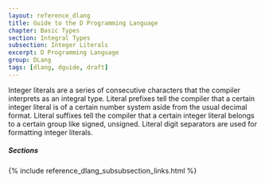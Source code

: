 ```yaml
---
layout: reference_dlang
title: Guide to the D Programming Language
chapter: Basic Types
section: Integral Types
subsection: Integer Literals
excerpt: D Programming Language
group: DLang
tags: [dlang, dguide, draft]
---
```


Integer literals are a series of consecutive characters that the compiler interprets as an integral type.
Literal prefixes tell the compiler that a certain integer literal is of a certain number system aside from the usual decimal format.
Literal suffixes tell the compiler that a certain integer literal belongs to a certain group like signed, unsigned.
Literal digit separators are used for formatting integer literals.

##### Sections
{% include reference_dlang_subsubsection_links.html %}
